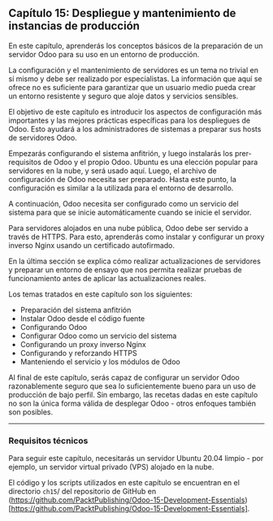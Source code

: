 ## Capítulo 15: Despliegue y mantenimiento de instancias de producción
En este capítulo, aprenderás los conceptos básicos de la preparación de un servidor Odoo para su uso en un entorno de producción.

La configuración y el mantenimiento de servidores es un tema no trivial en sí mismo y debe ser realizado por especialistas. La información que aquí se ofrece no es suficiente para garantizar que un usuario medio pueda crear un entorno resistente y seguro que aloje datos y servicios sensibles.

El objetivo de este capítulo es introducir los aspectos de configuración más importantes y las mejores prácticas específicas para los despliegues de Odoo. Esto ayudará a los administradores de sistemas a preparar sus hosts de servidores Odoo.

Empezarás configurando el sistema anfitrión, y luego instalarás los prer-requisitos de Odoo y el propio Odoo. Ubuntu es una elección popular para servidores en la nube, y será usado aquí. Luego, el archivo de configuración de Odoo necesita ser preparado. Hasta este punto, la configuración es similar a la utilizada para el entorno de desarrollo.

A continuación, Odoo necesita ser configurado como un servicio del sistema para que se inicie automáticamente cuando se inicie el servidor.

Para servidores alojados en una nube pública, Odoo debe ser servido a través de HTTPS. Para esto, aprenderás como instalar y configurar un proxy inverso Nginx usando un certificado autofirmado.

En la última sección se explica cómo realizar actualizaciones de servidores y preparar un entorno de ensayo que nos permita realizar pruebas de funcionamiento antes de aplicar las actualizaciones reales.

Los temas tratados en este capítulo son los siguientes:
* Preparación del sistema anfitrión
* Instalar Odoo desde el código fuente
* Configurando Odoo
* Configurar Odoo como un servicio del sistema
* Configurando un proxy inverso Nginx
* Configurando y reforzando HTTPS
* Manteniendo el servicio y los módulos de Odoo

Al final de este capítulo, serás capaz de configurar un servidor Odoo razonablemente seguro que sea lo suficientemente bueno para un uso de producción de bajo perfil. Sin embargo, las recetas dadas en este capítulo no son la única forma válida de desplegar Odoo - otros enfoques también son posibles.

---
### Requisitos técnicos
Para seguir este capítulo, necesitarás un servidor Ubuntu 20.04 limpio - por ejemplo, un servidor virtual privado (VPS) alojado en la nube.

El código y los scripts utilizados en este capítulo se encuentran en el directorio `ch15`/ del repositorio de GitHub en (https://github.com/PacktPublishing/Odoo-15-Development-Essentials)[https://github.com/PacktPublishing/Odoo-15-Development-Essentials].
